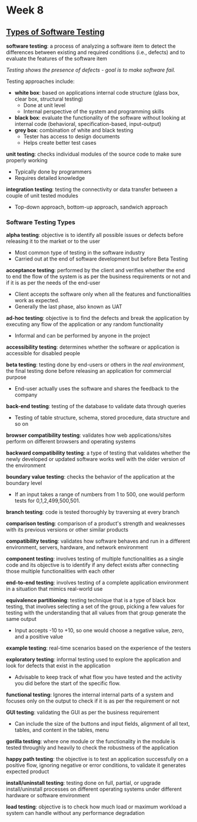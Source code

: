 # Week 8

## [Types of Software Testing](https://www.softwaretestinghelp.com/types-of-software-testing)

**software testing**: a process of analyzing a software item to detect the differences between existing and required conditions (i.e., defects) and to evaluate the features of the software item

*Testing shows the presence of defects - goal is to make software fail.*

Testing approaches include:

* **white box**: based on applications internal code structure (glass box, clear box, structural testing)
  * Done at unit level
  * Internal perspective of the system and programming skills
* **black box**: evaluate the functionality of the software without looking at internal code (behavioral, specification-based, input-output)
* **grey box**: combination of white and black testing
  * Tester has access to design documents
  * Helps create better test cases

**unit testing**: checks individual modules of the source code to make sure properly working

* Typically done by programmers
* Requires detailed knowledge

**integration testing**: testing the connectivity or data transfer between a couple of unit tested modules

* Top-down approach, bottom-up approach, sandwich approach

### Software Testing Types

**alpha testing**: objective is to identify all possible issues or defects before releasing it to the market or to the user

* Most common type of testing in the software industry
* Carried out at the end of software development but before Beta Testing

**acceptance testing**: performed by the client and verifies whether the end to end the flow of the system is as per the business requirements or not and if it is as per the needs of the end-user

* Client accepts the software only when all the features and functionalities work as expected.
* Generally the last phase, also known as UAT

**ad-hoc testing**: objective is to find the defects and break the application by executing any flow of the application or any random functionality

* Informal and can be performed by anyone in the project

**accessibility testing**: determines whether the software or application is accessible for disabled people

**beta testing**: testing done by end-users or others in the *real environment*, the final testing done before releasing an application for commercial purpose

* End-user actually uses the software and shares the feedback to the company

**back-end testing**: testing of the database to validate data through queries

* Testing of table structure, schema, stored procedure, data structure and so on

**browser compatibility testing**: validates how web applications/sites perform on different browsers and operating systems

**backward compatibility testing**:  a type of testing that validates whether the newly developed or updated software works well with the older version of the environment

**boundary value testing**: checks the behavior of the application at the boundary level

* If an input takes a range of numbers from 1 to 500, one would perform tests for 0,1,2,499,500,501.

**branch testing**: code is tested thoroughly by traversing at every branch

**comparison testing**: comparison of a product's strength and weaknesses with its previous versions or other similar products

**compatibility testing**: validates how software behaves and run in a different environment, servers, hardware, and network environment

**component testing**: involves testing of multiple functionalities as a single code and its objective is to identify if any defect exists after connecting those multiple functionalities with each other

**end-to-end testing**: involves testing of a complete application environment in a situation that mimics real-world use

**equivalence partitioning**: testing technique that is a type of black box testing, that involves selecting a set of the group, picking a few values for testing with the understanding that all values from that group generate the same output

* Input accepts -10 to +10, so one would choose a negative value, zero, and a positive value

**example testing**: real-time scenarios based on the experience of the testers

**exploratory testing**: informal testing used to explore the application and look for defects that exist in the application

* Advisable to keep track of what flow you have tested and the activity you did before the start of the specific flow.

**functional testing**: Ignores the internal internal parts of a system and focuses only on the output to check if it is as per the requirement or not

**GUI testing**: validating the GUI as per the business requirement

* Can include the size of the buttons and input fields, alignment of all text, tables, and content in the tables, menu

**gorilla testing**: where one module or the functionality in the module is tested throughly and heavily to check the robustness of the application

**happy path testing**: the objective is to test an application successfully on a positive flow, ignoring negative or error conditions, to validate it generates expected product

**install/uninstall testing**: testing done on full, partial, or upgrade install/uninstall processes on different operating systems under different hardware or software environment

**load testing**: objective is to check how much load or maximum workload a system can handle without any performance degradation
